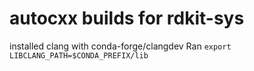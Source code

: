 # autocxx builds for rdkit-sys

installed clang with conda-forge/clangdev
Ran `export LIBCLANG_PATH=$CONDA_PREFIX/lib`